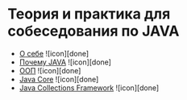 # Теория и практика для собеседования по JAVA

+ [О себе](#aboutMyself) ![icon][done]
+ [Почему JAVA](#whyJava) ![icon][done]
+ [ООП](#oop) ![icon][done]
+ [Java Core](#javaCore) ![icon][done]
+ [Java Collections Framework](#javaCollections) ![icon][done]
